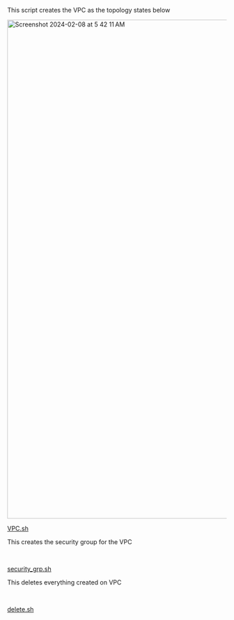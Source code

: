 This script creates the VPC as the topology states below

<img width="1147" alt="Screenshot 2024-02-08 at 5 42 11 AM" src="https://github.com/ValenTech401/401midterm/assets/143548087/c3ef7c0a-ae18-4952-a608-5a94ce1f1d3e">

<br>

[VPC.sh](https://github.com/nataliabdallah/code-fellows-ops-challenges/blob/main/index/aws_vpc.sh)

This creates the security group for the VPC

<br>

[security_grp.sh](https://github.com/nataliabdallah/code-fellows-ops-challenges/blob/main/index/aws_securitygrp.sh)

This deletes everything created on VPC

<br>

[delete.sh](https://github.com/nataliabdallah/code-fellows-ops-challenges/blob/main/index/aws_delete.sh)
